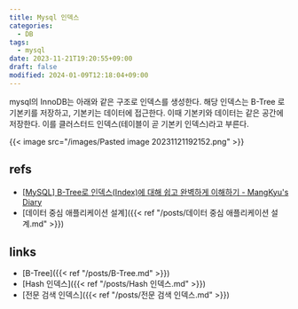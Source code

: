 ```yaml
---
title: Mysql 인덱스
categories:
  - DB
tags:
  - mysql
date: 2023-11-21T19:20:55+09:00
draft: false
modified: 2024-01-09T12:18:04+09:00
---
```

mysql의 InnoDB는 아래와 같은 구조로 인덱스를 생성한다. 해당 인덱스는 B-Tree 로 기본키를 저장하고, 기본키는 데이터에 접근한다. 이때 기본키와 데이터는 같은 공간에 저장한다. 이를 클러스터드 인덱스(테이블이 곧 기본키 인덱스)라고 부른다.

{{< image src="/images/Pasted image 20231121192152.png" >}}

## refs
- [[MySQL] B-Tree로 인덱스(Index)에 대해 쉽고 완벽하게 이해하기 - MangKyu's Diary](https://mangkyu.tistory.com/286) 
- [데이터 중심 애플리케이션 설계]({{< ref "/posts/데이터 중심 애플리케이션 설계.md" >}})


## links
- [B-Tree]({{< ref "/posts/B-Tree.md" >}})
- [Hash 인덱스]({{< ref "/posts/Hash 인덱스.md" >}})
- [전문 검색 인덱스]({{< ref "/posts/전문 검색 인덱스.md" >}})

